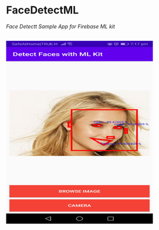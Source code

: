 # FaceDetectML
*Face Detectt Sample App for Firebase ML kit*
<br><br>

<img src="https://github.com/rddewan/FaceDetectML/blob/master/image/01.jpg" width="400" height="500">
<br>

